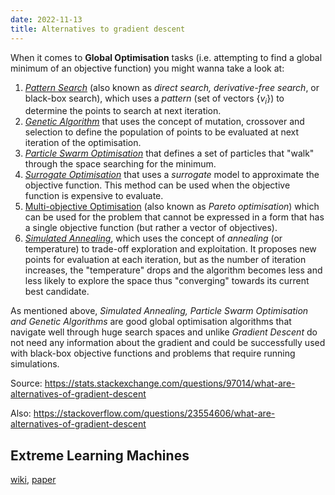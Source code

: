 ```yaml
---
date: 2022-11-13
title: Alternatives to gradient descent
---
```



When it comes to **Global Optimisation** tasks (i.e. attempting to find a global minimum of an objective function) you might wanna take a look at:

 1. [*Pattern Search*][1] (also known as *direct search, derivative-free search*, or black-box search), which uses a *pattern* (set of vectors ${\{v_i\}}$) to determine the points to search at next iteration. 
 2. [*Genetic Algorithm*][2] that uses the concept of mutation, crossover and selection to define the population of points to be evaluated at next iteration of the optimisation.
 3. [*Particle Swarm Optimisation*][3] that defines a set of particles that "walk" through the space searching for the minimum. 
 4. [*Surrogate Optimisation*][4] that uses a *surrogate* model to approximate the objective function. This method can be used when the objective function is expensive to evaluate.
 5. [Multi-objective Optimisation][5] (also known as *Pareto optimisation*) which can be used for the problem that cannot be expressed in a form that has a single objective function (but rather a vector of objectives).
 6. [*Simulated Annealing*][6], which uses the concept of *annealing* (or temperature) to trade-off exploration and exploitation. It proposes new points for evaluation at each iteration, but as the number of iteration increases, the "temperature" drops and the algorithm becomes less and less likely to explore the space thus "converging" towards its current best candidate.

As mentioned above, *Simulated Annealing, Particle Swarm Optimisation and Genetic Algorithms* are good global optimisation algorithms that navigate well through huge search spaces and unlike *Gradient Descent* do not need any information about the gradient and could be successfully used with black-box objective functions and problems that require running simulations.


  [1]: https://en.wikipedia.org/wiki/Pattern_search_(optimization)
  [2]: https://en.wikipedia.org/wiki/Genetic_algorithm
  [3]: https://en.wikipedia.org/wiki/Particle_swarm_optimization
  [4]: https://www.mathworks.com/help/gads/surrogate-optimization-algorithm.html
  [5]: https://en.wikipedia.org/wiki/Multi-objective_optimization
  [6]: https://en.wikipedia.org/wiki/Simulated_annealing

Source: https://stats.stackexchange.com/questions/97014/what-are-alternatives-of-gradient-descent

Also: https://stackoverflow.com/questions/23554606/what-are-alternatives-of-gradient-descent


## Extreme Learning Machines

[wiki](https://en.wikipedia.org/wiki/Extreme_learning_machine), [paper](https://ieeexplore.ieee.org/stamp/stamp.jsp?tp=&arnumber=7140733)